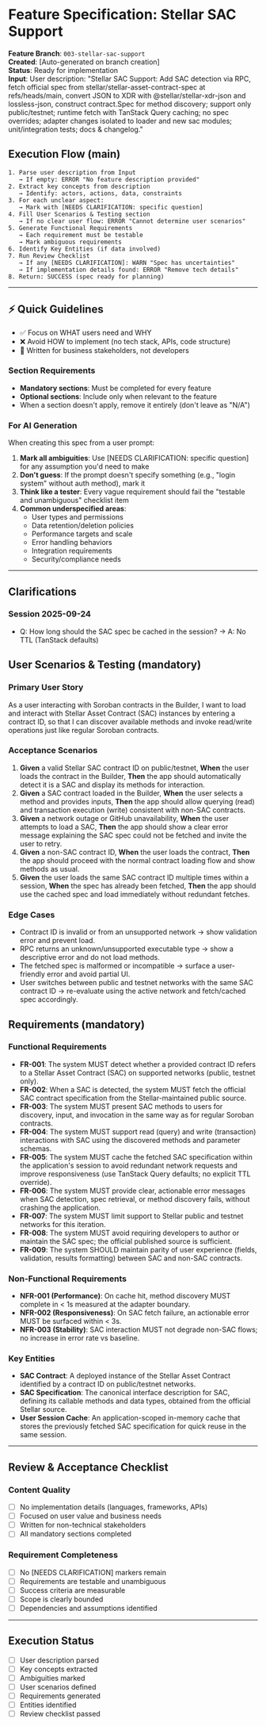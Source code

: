 # Feature Specification: Stellar SAC Support

**Feature Branch**: `003-stellar-sac-support`  
**Created**: [Auto-generated on branch creation]  
**Status**: Ready for implementation  
**Input**: User description: "Stellar SAC Support: Add SAC detection via RPC, fetch official spec from stellar/stellar-asset-contract-spec at refs/heads/main, convert JSON to XDR with @stellar/stellar-xdr-json and lossless-json, construct contract.Spec for method discovery; support only public/testnet; runtime fetch with TanStack Query caching; no spec overrides; adapter changes isolated to loader and new sac modules; unit/integration tests; docs & changelog."

## Execution Flow (main)

```
1. Parse user description from Input
   → If empty: ERROR "No feature description provided"
2. Extract key concepts from description
   → Identify: actors, actions, data, constraints
3. For each unclear aspect:
   → Mark with [NEEDS CLARIFICATION: specific question]
4. Fill User Scenarios & Testing section
   → If no clear user flow: ERROR "Cannot determine user scenarios"
5. Generate Functional Requirements
   → Each requirement must be testable
   → Mark ambiguous requirements
6. Identify Key Entities (if data involved)
7. Run Review Checklist
   → If any [NEEDS CLARIFICATION]: WARN "Spec has uncertainties"
   → If implementation details found: ERROR "Remove tech details"
8. Return: SUCCESS (spec ready for planning)
```

---

## ⚡ Quick Guidelines

- ✅ Focus on WHAT users need and WHY
- ❌ Avoid HOW to implement (no tech stack, APIs, code structure)
- 👥 Written for business stakeholders, not developers

### Section Requirements

- **Mandatory sections**: Must be completed for every feature
- **Optional sections**: Include only when relevant to the feature
- When a section doesn't apply, remove it entirely (don't leave as "N/A")

### For AI Generation

When creating this spec from a user prompt:

1. **Mark all ambiguities**: Use [NEEDS CLARIFICATION: specific question] for any assumption you'd need to make
2. **Don't guess**: If the prompt doesn't specify something (e.g., "login system" without auth method), mark it
3. **Think like a tester**: Every vague requirement should fail the "testable and unambiguous" checklist item
4. **Common underspecified areas**:
   - User types and permissions
   - Data retention/deletion policies
   - Performance targets and scale
   - Error handling behaviors
   - Integration requirements
   - Security/compliance needs

---

## Clarifications

### Session 2025-09-24

- Q: How long should the SAC spec be cached in the session? → A: No TTL (TanStack defaults)

## User Scenarios & Testing (mandatory)

### Primary User Story

As a user interacting with Soroban contracts in the Builder, I want to load and interact with Stellar Asset Contract (SAC) instances by entering a contract ID, so that I can discover available methods and invoke read/write operations just like regular Soroban contracts.

### Acceptance Scenarios

1. **Given** a valid Stellar SAC contract ID on public/testnet, **When** the user loads the contract in the Builder, **Then** the app should automatically detect it is a SAC and display its methods for interaction.
2. **Given** a SAC contract loaded in the Builder, **When** the user selects a method and provides inputs, **Then** the app should allow querying (read) and transaction execution (write) consistent with non-SAC contracts.
3. **Given** a network outage or GitHub unavailability, **When** the user attempts to load a SAC, **Then** the app should show a clear error message explaining the SAC spec could not be fetched and invite the user to retry.
4. **Given** a non-SAC contract ID, **When** the user loads the contract, **Then** the app should proceed with the normal contract loading flow and show methods as usual.
5. **Given** the user loads the same SAC contract ID multiple times within a session, **When** the spec has already been fetched, **Then** the app should use the cached spec and load immediately without redundant fetches.

### Edge Cases

- Contract ID is invalid or from an unsupported network → show validation error and prevent load.
- RPC returns an unknown/unsupported executable type → show a descriptive error and do not load methods.
- The fetched spec is malformed or incompatible → surface a user-friendly error and avoid partial UI.
- User switches between public and testnet networks with the same SAC contract ID → re-evaluate using the active network and fetch/cached spec accordingly.

## Requirements (mandatory)

### Functional Requirements

- **FR-001**: The system MUST detect whether a provided contract ID refers to a Stellar Asset Contract (SAC) on supported networks (public, testnet only).
- **FR-002**: When a SAC is detected, the system MUST fetch the official SAC contract specification from the Stellar-maintained public source.
- **FR-003**: The system MUST present SAC methods to users for discovery, input, and invocation in the same way as for regular Soroban contracts.
- **FR-004**: The system MUST support read (query) and write (transaction) interactions with SAC using the discovered methods and parameter schemas.
- **FR-005**: The system MUST cache the fetched SAC specification within the application's session to avoid redundant network requests and improve responsiveness (use TanStack Query defaults; no explicit TTL override).
- **FR-006**: The system MUST provide clear, actionable error messages when SAC detection, spec retrieval, or method discovery fails, without crashing the application.
- **FR-007**: The system MUST limit support to Stellar public and testnet networks for this iteration.
- **FR-008**: The system MUST avoid requiring developers to author or maintain the SAC spec; the official published source is sufficient.
- **FR-009**: The system SHOULD maintain parity of user experience (fields, validation, results formatting) between SAC and non-SAC contracts.

### Non-Functional Requirements

- **NFR-001 (Performance)**: On cache hit, method discovery MUST complete in < 1s measured at the adapter boundary.
- **NFR-002 (Responsiveness)**: On SAC fetch failure, an actionable error MUST be surfaced within < 3s.
- **NFR-003 (Stability)**: SAC interaction MUST not degrade non-SAC flows; no increase in error rate vs baseline.

### Key Entities

- **SAC Contract**: A deployed instance of the Stellar Asset Contract identified by a contract ID on public/testnet networks.
- **SAC Specification**: The canonical interface description for SAC, defining its callable methods and data types, obtained from the official Stellar source.
- **User Session Cache**: An application-scoped in-memory cache that stores the previously fetched SAC specification for quick reuse in the same session.

---

## Review & Acceptance Checklist

### Content Quality

- [ ] No implementation details (languages, frameworks, APIs)
- [ ] Focused on user value and business needs
- [ ] Written for non-technical stakeholders
- [ ] All mandatory sections completed

### Requirement Completeness

- [ ] No [NEEDS CLARIFICATION] markers remain
- [ ] Requirements are testable and unambiguous
- [ ] Success criteria are measurable
- [ ] Scope is clearly bounded
- [ ] Dependencies and assumptions identified

---

## Execution Status

- [ ] User description parsed
- [ ] Key concepts extracted
- [ ] Ambiguities marked
- [ ] User scenarios defined
- [ ] Requirements generated
- [ ] Entities identified
- [ ] Review checklist passed
